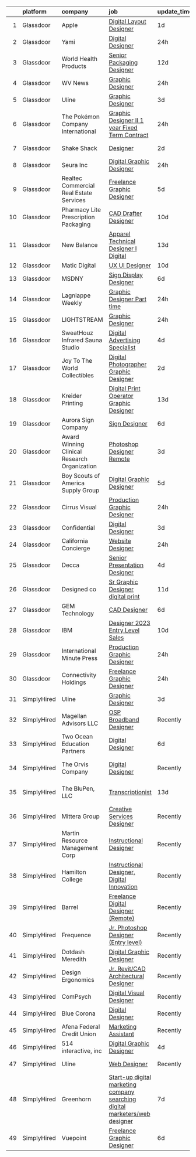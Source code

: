 

|    | platform    | company                                      | job                                                                                                                                                                                                                                                                                                                                                                                                                                                                                                                                                                                                                                                                                                                                                                                                                                                                                                                                                                                                                                                                                                                                                                                                                                                                                                                                                                                                                                                                                                                                   | update_time   | location                   |
|---:|:------------|:---------------------------------------------|:--------------------------------------------------------------------------------------------------------------------------------------------------------------------------------------------------------------------------------------------------------------------------------------------------------------------------------------------------------------------------------------------------------------------------------------------------------------------------------------------------------------------------------------------------------------------------------------------------------------------------------------------------------------------------------------------------------------------------------------------------------------------------------------------------------------------------------------------------------------------------------------------------------------------------------------------------------------------------------------------------------------------------------------------------------------------------------------------------------------------------------------------------------------------------------------------------------------------------------------------------------------------------------------------------------------------------------------------------------------------------------------------------------------------------------------------------------------------------------------------------------------------------------------|:--------------|:---------------------------|
|  1 | Glassdoor   | Apple                                        | [Digital Layout Designer](https://www.glassdoor.com/partner/jobListing.htm?pos=120&ao=1110586&s=58&guid=0000018359ba2920936e9fc4f3ac1339&src=GD_JOB_AD&t=SR&vt=w&cs=1_5cbc001f&cb=1663657716430&jobListingId=1008146967236&cpc=6FC5BA77C9A4CD78&jrtk=3-0-1gdcrkaa2k273801-1gdcrkaakjm7r800-8f9d87a3308b106e--6NYlbfkN0BvKrLyj5gPmtZO9T8euul8TCxuuKNOtzRJOomxnwSEodTz2Bc-sPZl8WPllYOnI2js91qFxJDdPqLVHC0GmY85g39Zn6QLAbX0eJsfgZke7uz0Esbr42QIKJ1YulEGckw5pLY4wUyIs_rN2iQF2OcHGNOEuP-3wS6lhg_QahXcQ-c5gbbFkQJBPeUhrUoNYvVtil3PR4fvedIH--cSTQ2aXGMVMZtb0inD0EmY9XXyVtqsxTMI1g0RgN9LKXe502fM0DiBByQ5_zXHiZUNMJO67GLka0PrjwxGwtPiEdOgbdsE2MRT_N8X3g8vX8c-ZcjecxoAz2Wt9BJ1tUDPTnnRvAQfsh3R3jmYtrB4eQ3yFurdLt9Pe7hUxP6SwxyXxezWloK0xVJB_0sS0G-XLRPK_jzMZ-C23g0GZqHhQgZajbN57JfxI1n-Ol_CuMsYUEHJGu7_9bj0YG77SxV48Bl3EyS3IMYXrpZAP4oVYnSTsSL_h6pQRknydWB7hMZ5Ow-3uInNlZnCleI83exZ3tJvsBVEEpzmJ9qfaHNdDRNWrqGasSoJBZV_Rbr8Z1pQRSXMlC_T22ChyfvCi93_8LTbMSHEbVpRKGQtuopLdieSohRooKWiclJR9s2raTxO02WeDg-Xc36-sn1E5FYKNFmDejy8BGxCYml6PI1Wc573jUzX6aK2ysdYet1FhjFH_Sy6bhEninOKBg_dPRxtbd4tovoZ6_hZ8BST-1OkkaS51aiOo9ugn4Inh6EFmbQfp5Icf5Ix_btXH3kSVhJHcl558Sr8gEsfS7DhLmzLMR_-lt2LU-5RoLgR44iYQkEHOb18e-iMa9FWZyoziTL3BNiYjT2UKbcAC2j4iApyt5s7CaeeyWIglag1KRVaBse9fGa9E9viZ9wiMjS03AIUuw7lc1JQ8ztfuEvetDlhaghwiR-HP8CX5dg66SUKxGvqFFc39jW_suz9WQ%3D%3D)                                                                                                                                                                                             | 1d            | San Diego, CA              |
|  2 | Glassdoor   | Yami                                         | [Digital Designer](https://www.glassdoor.com/partner/jobListing.htm?pos=113&ao=1110586&s=58&guid=0000018359ba2920936e9fc4f3ac1339&src=GD_JOB_AD&t=SR&vt=w&ea=1&cs=1_035d4477&cb=1663657716429&jobListingId=1008149543553&cpc=C5F9C09AE97B3D2F&jrtk=3-0-1gdcrkaa2k273801-1gdcrkaakjm7r800-d96790f07ddfb524--6NYlbfkN0DsBOlmEAMqZtav1V1WKZO3RUElpafjggtWvxyDQ3xFSnW2ELFgJeLX3S5xFeisUPMw82b5JYcnJNXu1QexHkiyMgdkVeTHVR0rJVBYbdWKeloc5xYfv3eVNueJ_bKSsVQdqM4vvwnu1xSTpv0VSoFJ7DPATGJpk9r3Z3q7WHdgifquY24OuuFa8uuWs7fOfszs4NtcvnFsB9FEEszkjh6iKuElrTL9jH5Sj2ryduu7qrfg-LH4kPWEbUdNZGVB1t9UDPArVl_58ogsB29kYw2iD8Hh4LE_uQ8FMiIBr8xdz3h5ep8LlyCBO0ERtJ-85PfYvQGlJX6-gNBCNqTPT4oEhBr0uwceWKEMTKEtlAh06ANLTHaxUwVzBtjW_IT3fihrme7lYJ1aClKcqAEqrJMP9w8vBgCwb9WsOvWHFoy1by4GTERSsbAmRxaUUveQt6verFYQaMAdqU3TWiCNLuhTgPoQs-voiacM8KZ0q9HbPApt6j4AoGV6aIVJP-eAv4ncLImghXK2_Q%3D%3D)                                                                                                                                                                                                                                                                                                                                                                                                                                                                                                                                                                                                                                                               | 24h           | Brea, CA                   |
|  3 | Glassdoor   | World Health Products                        | [Senior Packaging Designer](https://www.glassdoor.com/partner/jobListing.htm?pos=102&ao=1110586&s=58&guid=0000018359ba2920936e9fc4f3ac1339&src=GD_JOB_AD&t=SR&vt=w&ea=1&cs=1_78503199&cb=1663657716428&jobListingId=1008123178694&cpc=C7A23A6CBCC4A237&jrtk=3-0-1gdcrkaa2k273801-1gdcrkaakjm7r800-346e9d51ac82b841--6NYlbfkN0CtwOkgDuej6vPfWODMxjOIyNEohQmdYMppGq8y8dOpBjbpduG2qn5BnHZBBP0BbD5bE-dsZTn3myr-dORPETfxU9LTTkZVnC6PwBwBUm2Q_Lp8CHkIqrgNcXD4XxIIATpYfsB6InobfmQ-XjZ3Ci0LQ25Axm2VWABOQ-lZYup8_Xik72YHIqW6cLcDfGEEluxP7Vj9MBAHx9sZ4mXI3pipSKmjU1O5YVdXeqPQTeGyt8FtfAGM5TeW1gWZjL6WyjQ6l_tXHGHtuctOTOmSSA6p27ayhf2zLEF4y-VmtHgN1anqBo-J7HgYlAV1kxieZq1z4aggLKUzOmGGVusFt-VFV7qQQlM4q2gLNcMNRZsv_muSMD9fwy85aoxXTlyAwj7gcFsMd2tNL8iccgNrSjU5so1uyONJg7S0G7D7H-pGylP5-VMYZCydh3HJ99p5B-a_sGRJY9ps9_ifQhVJ3pqDyD37prU099Bk4t4ui1woLfwroX5Y2ho1tmeE1KPDcLVIQf2NzslCu4PPyQtjUOfc)                                                                                                                                                                                                                                                                                                                                                                                                                                                                                                                                                                                                                                                  | 12d           | Monroe, CT                 |
|  4 | Glassdoor   | WV News                                      | [Graphic Designer](https://www.glassdoor.com/partner/jobListing.htm?pos=110&ao=1110586&s=58&guid=0000018359ba2920936e9fc4f3ac1339&src=GD_JOB_AD&t=SR&vt=w&ea=1&cs=1_96152c2a&cb=1663657716429&jobListingId=1008148966364&cpc=0A88B0016E52E137&jrtk=3-0-1gdcrkaa2k273801-1gdcrkaakjm7r800-65d8a65391ddf49e--6NYlbfkN0DK2-tKwDKxcGMlb8x4qaT4kV_-6hBBILV_JuVtcphrghu7DEdB3UFZMligIwmgDOZSlmk3LCLiR2EXSQTYV7DNrOkDbpWLv6d0ZmLEbUpS6j74mo39RMwCmkTlZTKvtTTZJlIikW5bOxPNGIEgLp9ZF2YKyK3Up9Ybg7CwxW9oHRPpkcAD_jo9FjdiK-LmtbHcZFEyh3PLXopwHLglVpGlc3qDW_weX5OHpNs6PHSQ8nNMTubU6Cm1LXc02eMwpptnG7nXeISWQ_FXGtPcdsUHWB4U8jU52W5Njx42tkirASEYbKzoXcpDYiM0HooeEjWa8WKiE-jfETTE7f9krJxvoH-1sSwFWxS88GsTVDImY9XO4V_oAKw_T3sTkt84pO1o5fyodL5QR7CQMx_T7zCB25Fw_9IZ7A52-tyq5KcVrAD8u7Asnqsybo-9NPjsDvER9KQk5Qrtwgt7EOhJsEAPCHDvx7qCaeBqhpMBk0eBnr4iID9Zzvsuchwe7rYqxgfkI_RRFzxnNg%3D%3D)                                                                                                                                                                                                                                                                                                                                                                                                                                                                                                                                                                                                                                                               | 24h           | Clarksburg, WV             |
|  5 | Glassdoor   | Uline                                        | [Graphic Designer](https://www.glassdoor.com/partner/jobListing.htm?pos=101&ao=1110586&s=58&guid=0000018359ba2920936e9fc4f3ac1339&src=GD_JOB_AD&t=SR&vt=w&cs=1_2a268dad&cb=1663657716427&jobListingId=1008145452770&cpc=73DBC1829D015C39&jrtk=3-0-1gdcrkaa2k273801-1gdcrkaakjm7r800-c84d1a0b8a0fb459--6NYlbfkN0Ad3giXQyOqSjtuCazZCjThtx5L7e01X6oDYMq-RePRDWGGmR2j_wPLbqlAUa2p8vLQZ5WqMLIug8HOHRnYm0GNcUrhYgUEjt72Kp0XcgfPnnupIISCurRO0mNfIJYcWkx8ktV_GvSIvRq5ODOXfJGoEMpNiAliYyZMZ1LLEQZvSmdKON-DGUU0vNb5lS64z2PbiCNTvkR3vvvDCDXb7VS_m6gi7HfStLEVsX3cXoGADo_dgPtHTvRpaXM8mcOcT0OYfMNFgNVz5lTQN-OSj5B6dW2P7DE3-zPBzEWtO0rDwf0ardjD2TE6Nxmu4bIAmteYjsNNQKR__QpnOjlWEhg-SryVpSj_G4uG_8WQmP1P-TwXCBs6wVHKuO5br6sm7_s5Hmp0dXFoqzR89f2Go9xQkIh6wpfjG6droQTDREMxFQlqhmdZuQKJGxf_XKEjLeIescK8YULY4EPsgeMVEp17PJ_AGNl0RfkHcseIkL-4UhOKFg2Y_i7VToaTdmyZ9EMsN23N3xb1NJL0oU9Mw6K1MyjuAddSrFIUOrP1R0LqAriXFdX81IN0)                                                                                                                                                                                                                                                                                                                                                                                                                                                                                                                                                                                                                                | 3d            | Pleasant Prairie, WI       |
|  6 | Glassdoor   | The Pokémon Company International            | [Graphic Designer II  1 year Fixed Term Contract ](https://www.glassdoor.com/partner/jobListing.htm?pos=118&ao=1110586&s=58&guid=0000018359ba2920936e9fc4f3ac1339&src=GD_JOB_AD&t=SR&vt=w&cs=1_5795827d&cb=1663657716430&jobListingId=1008149328296&cpc=39A4E8CE329AB187&jrtk=3-0-1gdcrkaa2k273801-1gdcrkaakjm7r800-e834119d6ab8731b--6NYlbfkN0CsgUO0V2fSZxJANSxJiftVXeq1wpG4BxYFHzXoW0hPJv2peq4EG1Sb8vgmQ-Y0im9pkh8iKDM_fAqhAbg68VJHlv0cgOCNFETbXvX_vv2_R9Adh4u3l-o-PTphtNfeBpP2PQ3TcPjVakT3WolKThl1EMEUjYy4rQunM0FMXwPuFxlr0yV6MmwvCs1F1dz4PyojiiX2vJtsCfQWiHeT76Eb9krPYe_sWpgRU4njW9HiWJZ-82rzYsXULuBAVjKPlDwxGpCzoy_U2nvRrpVkWESitfwaZ1i1xEoJ_QrHL0Oj0EqRGNe1ZkSbvwgUjHDLVdxCsRGrUM6Et3-yXCh5BGtzc5Im9qMVNT92oKUyMjP9n_DWyNHwarWNv-HZ-EWbY2cqcmuAoEP86OtIcmsfn80iCAp4E3YIMOrEWhK52KczCPE_wMedsnhrDzJJ4NE_Zmy0L011vbDKIZxd51lPDv4lWE48JltLrvbNFvctRztR3pJqH_GHrGTMkC1WhLsBZeQWJHIQ2-uC9fMdQkpxwCqFeIaymezB5-btuPsn-ObUo11fMbjupvViXc67knIJJ2ogVSBE9tjcKk7SjiI7zsYXmttcgDWmiehofF6NZkl2kIFibB3TW60D4PFbm8qyS3ArTESdadWvj6tvkp7mazAWrkBWpJ7WMBNqFvLurB2YRZIMe4I4FprHZedd6kKdQ7wH6EfEorN6tyOPkZ9HBqtfaD2LjQEdpPce1DsseWJq3txjjdu8I7GR26zfB7dF-OqZWaa5zmuzwnbtxM6aeX7J_lH8aq7OUylF43nsbUAPsOmBYJQ0hlNMor-QyOWOk3DtgKIulLbQTCp0m0wQGVxdQCUVZNnzX-6R0zZg-OwyLG4_1i3W_plpUAgFnuL1kHiubaRtzv3ncjx7n4Xk9oqG)                                                                                                                                                                                                                                | 24h           | Bellevue, WA               |
|  7 | Glassdoor   | Shake Shack                                  | [Designer](https://www.glassdoor.com/partner/jobListing.htm?pos=112&ao=1110586&s=58&guid=0000018359ba2920936e9fc4f3ac1339&src=GD_JOB_AD&t=SR&vt=w&cs=1_72d54857&cb=1663657716429&jobListingId=1008146294484&cpc=4B86475FAF393599&jrtk=3-0-1gdcrkaa2k273801-1gdcrkaakjm7r800-25089daf04fc476a--6NYlbfkN0AUow_dxMS_v80f0u0K9MxgQayua8bWJUgZcUej3_6JYYtfmhx5VHDKfESYDm4fPhmRMVcpxknWASeDiYikyA7Zhjf2TWyL9p2C4yArcFle7yoIvXC-hsuK-25XqJtKQsyP_CgHTUkCMuPalyy74Q-oOHQSngBfwY4fjilEYHyPYUzkYboedfudAQay5pStvKQDX-PJ_f8BvEoexhfMGtKVT4fCJLiwsKmXxCVczjXtayr877jgKD2fQwbxxfnyvimBq1PLFXP0RRrNjbsCw13yLm1F5LaitV1vfa8MBD5p3Vu4IfhWtVrcC9nyU3OcIGCXr6xCwpc0aPYXinveAe42rJF6WYfILv_nGjpXl2ZwTVGgaeDh3bCr2uDAjSVwRS-K2qrpM0poej4wMEGkFbJmLH9AGU9U-qX8_15v2qi897rMOt280u0fg3d83p9IFiBEunl3_zvm6sSjOnC0tTWhXF_PEQhZJzLF7Xyb7wHy75W3gNNN3WB3Cj7oXHrMi2PcFZdTtQkzlZFpN_XT48DLYAdEcNvzgEaj9mswFm9wtT4PER14hH19Ag99MG9EuWYSh-C3SdYVLbXd_wBkMiMSoCPYJp7e6VsvDEmb7rI3ikZqFPO4KnbkpdrvSDbleDr4Se_cwprzRbpYevgsapiz7IWvAd9VfBQ3Ny4voZoKNWF9sMOtu_GmhfssHZ8OrXs3Xnnc-wv5TkrRW1c_Hxfz10g7FxX4RvSQpe0z5cyUHhOdnlj2ccLP55Bn3YQSk7vnCVnnIC20j4BourboyJzoJa2SyzrxI4NpaUqOf2sNzTt6xL2hAzI0jF1MiK-MB2ITR5fCvNHcbb47gBJDG8X_B3oBqYZqSwkuIGPypfRGCmANBcxzm4B9xfLCkxdKebPRRBwltxFVEKUEnFk_udyQL7u1NiQ0csNeKzjssL_JD6EAZMnV5IwVZGoK0R6NW1x8Uj0AP5aP6gM_xGBHD-cQES-YvEKIptk%3D)                                                                                                                                                                                          | 2d            | New York, NY               |
|  8 | Glassdoor   | Seura  Inc                                   | [Digital Graphic Designer](https://www.glassdoor.com/partner/jobListing.htm?pos=103&ao=1110586&s=58&guid=0000018359ba2920936e9fc4f3ac1339&src=GD_JOB_AD&t=SR&vt=w&ea=1&cs=1_935685ea&cb=1663657716428&jobListingId=1008148822374&cpc=3490D71336BF6258&jrtk=3-0-1gdcrkaa2k273801-1gdcrkaakjm7r800-a7f5f00579664e84--6NYlbfkN0D1Iv5A3QEP8bLNmt0yoKg1h2Pr5UbusbZz_T1nPz_BS6HqMyD3cE9UXMkhdsUzUg1ZbGxCVdTx0cyOqgtCNSvUcWhtHGmBNO3QGPKba23v1zejCfzwMEgEjQEFkeR9mOv1lnbauKmHaxvpvxI-nhUMLk0MvCVEaxfv_f2Toih9lJ7tG88rvoSv9ZuDuILCR43AW8wm6EKdcFHJrNOa1xqtfP_3AbJ08dHqI8yz1UV2GieKEdag76TOhGLXyntDvCT_WbM1XJ-dGM1FhNT-EW3XH-utz0sUOyVfnOnvHqz4PyVhxuTFSlRNnWMksTTwvNy1ZUfV_B6fo3wb3M15kDGsKFrnWdb6PoSSAR4JuPy8GyGkbPPaKMPjueE06iCMqAbqwmX6akNdy74lqClugnOUILEd5A7ELmZz7hmO77jvWXwZFihclXVYYtc3ZeFw2TU9OU1PpDum54HjkMCzd1MGEp31g8IMI2idteAwF8guz1kPx_lfrnh1VWIO9WjCVvRyAGDOe-XuOA%3D%3D)                                                                                                                                                                                                                                                                                                                                                                                                                                                                                                                                                                                                                                                       | 24h           | Green Bay, WI              |
|  9 | Glassdoor   | Realtec Commercial Real Estate Services      | [Freelance Graphic Designer](https://www.glassdoor.com/partner/jobListing.htm?pos=105&ao=1110586&s=58&guid=0000018359ba2920936e9fc4f3ac1339&src=GD_JOB_AD&t=SR&vt=w&ea=1&cs=1_f66a4ef4&cb=1663657716428&jobListingId=1008139274606&cpc=983919718F9DC6F6&jrtk=3-0-1gdcrkaa2k273801-1gdcrkaakjm7r800-7729a9bddcb25a2b--6NYlbfkN0AtQRYWUbXpvf3PqZNut2RgsMLVcMHgtZ_WhAqfbHdIVMqc1syQcDr0np4xZB-kKebycOeXYBiu0dLgW1njtMbb5lRekgwnI694LyTTWoA7a9VXeTEPRg4j37ch84YzF26svuv9dtg9hUEHHKpQ1kvR2czOvk6z6y_0bXoft48C0JxckgApWmA8iE3eAhKl55h3N8kv6NtpUntqbaTlj2DPTeHYT0uolsm0_zjZqpUSeWS7jKa92ewnMU8_dE1oaEnXPIJW0bmSm5b-78m1XpC0kplkesOvQ6bOqXq6nCrspcc7oBb-OR3hd6od4pbe7dJtxuSfF_uNsv6V5rmqWrJCQvRxColgq8P4tU30bZFp0HDHszDEv-qPyuZAFbdfNW5X3sBkput28LM4yCZwAUUNt4WkLt_9aVbrJnD3BCjjPC2J_FBje2aytPNnFkUEjBsWGuL_c5sH0OIZCPCWNy7czty9NYGv_GcfIJqxbysSFz_vMFjniLFGUd91QEwNNYYR7zGRBpnOLg%3D%3D)                                                                                                                                                                                                                                                                                                                                                                                                                                                                                                                                                                                                                                                     | 5d            | Fort Collins, CO           |
| 10 | Glassdoor   | Pharmacy Lite Prescription Packaging         | [CAD Drafter Designer](https://www.glassdoor.com/partner/jobListing.htm?pos=104&ao=1110586&s=58&guid=0000018359ba2920936e9fc4f3ac1339&src=GD_JOB_AD&t=SR&vt=w&ea=1&cs=1_d1137d75&cb=1663657716428&jobListingId=1008129035583&cpc=783E0929E0928ED3&jrtk=3-0-1gdcrkaa2k273801-1gdcrkaakjm7r800-aae15ef5976110d3--6NYlbfkN0BTy4Vq3kUv-8E8fBOrhZt-7WJQYqv7u2ur6JnxlE7nqzcxHKXba3er3Uza_AOsP4JSw-LxP7XQrrnKmkZkVdiq-n0NWEo3J3xW3H5JWAkPgvhh4OAcxDUZIOQedteC2ucCBDW_LJroGSSu1nFBESWT8k9onDjtqPMaxjYquaXvy9wY31qE6ZDtDQZHu56OTN6OIbPkZTPlaNk2yJD4FeJ-sAmAFyDSAsuAzRDTchouKK3Byzk-6qoekkuF8s0Dfg_jyAWihax4dD8eyDNXx05c4mF-2Sd0MLlPtaf6bTEyH5JI4tDdF25Xgp82__e6h5DVeEn_fj1CFMk2SUqlkF6JcfMCbP8Lr6Vj9WMcJGCetCvyfopg4C8Fzut5QM6Km8DvIoIcpYkOp7oAYA-7hMZn7AAbX24__yu2yl_fAPZIbq0CI3L8rB22rHS1_sDJe_mqr285FabY-6_flK3qbmsdWUwWm-ybPNyWE0z9S5l1TGlLtpaGLbruMTjeD95_87o%3D)                                                                                                                                                                                                                                                                                                                                                                                                                                                                                                                                                                                                                                                                         | 10d           | Elyria, OH                 |
| 11 | Glassdoor   | New Balance                                  | [Apparel Technical Designer I  Digital](https://www.glassdoor.com/partner/jobListing.htm?pos=123&ao=1110586&s=58&guid=0000018359ba2920936e9fc4f3ac1339&src=GD_JOB_AD&t=SR&vt=w&cs=1_676ef7c6&cb=1663657716430&jobListingId=1008121565696&cpc=26740BCDE5E48596&jrtk=3-0-1gdcrkaa2k273801-1gdcrkaakjm7r800-caa991a41a1d7283--6NYlbfkN0A-NHPE89aMEoKiA8B41Hae2nLWj54W-Qo-xrCvCh0mhHD8GUsE6Bc1X2xP3_XkCS5wGnEYOWzN4bBNNX3rQc64RUPxBSuMuB3Pzi2alplLZrarPEQp7JL7XE6KsqB28vrQtfn9slL8SfrgvMWk-P2w1yz6rnVhcdZX-OG0yoIZnB0qsjVWXBXMaKtVrSuu_Pt5-Hfncuj4ihXcd2sze7iQjO4RuFaosbVnhwyuScUFQLqw1SBKzZgMyDQnCcvDXvUyYX00_9AXydQvJ-PLW-RkayEhTfiug-l2Mh8GDtpY4QgMt8iGIaAe3hW542Fe6O4wwVWYN81OMMwc3ns_7Rin1oZ8Ltl2shV_OyL3xeIiMsfPubRIT-I5zEEGzVN8kOXSL-7fvLNsEDHG8ZQaxhcZCX7r62DsKnaj3horcQp20qn2L1wxWULP5bARXpJueqXlmaaPMEnax2STXl4_hw75Lfq0dUsvEVk95hHdEl8fH0WtPMRXeHsMR0PBhzazbqjv1q5eCAEbezIpuInUB5zGOKwM55hLSS5y7pX0XHVKom2n6mnMTDoAio3a5sWZJM6Oq2AyDpUigFONQLqyj7cV)                                                                                                                                                                                                                                                                                                                                                                                                                                                                                                                                                                           | 13d           | Brighton, MA               |
| 12 | Glassdoor   | Matic Digital                                | [UX UI Designer](https://www.glassdoor.com/partner/jobListing.htm?pos=122&ao=1110586&s=58&guid=0000018359ba2920936e9fc4f3ac1339&src=GD_JOB_AD&t=SR&vt=w&cs=1_aa6d4c17&cb=1663657716430&jobListingId=1008130349024&cpc=280AB1FAEDD8D536&jrtk=3-0-1gdcrkaa2k273801-1gdcrkaakjm7r800-034ef612ea4eaa29--6NYlbfkN0AZhccrYCUSJlZEde1UnGXnwlG1V9FU8luw-eezWnVYr5cEIZbxF0udJqd2UOrrIqs8a2-O4wAYqyti5QNxVfpWv9XtKqb7CoclVbtdwRPBOjK50OjoI-KDKV273G9VF0F2GIIrCJnwXhFoLDcQLWuNtYmtk8GzgzJzKOMmBwrZ6GelUhMqVklJzj4VX285-L9d0-bocjKx0uHSGdfbpNsrL2io73AAyP4ef3Zkkpm0kUiJCCGMuTO-ZFiqqOJ1vnudiQj9waf91kzdOqCUQb8qGPdMAC4hH-DPcIc_zkLRznepIAx27S8zinLsAi6BkjWBmV8DZ5zMAVtlxPw2iarS8EyHodGcQNMKesgLy0XELqu_Jmh2ihgaMrnvJVsDJIdd8DScOb1wAEM9ov1e7p3DS47E2Qrmu5vcR2NcDBzBUER2YOHZW_wm)                                                                                                                                                                                                                                                                                                                                                                                                                                                                                                                                                                                                                                                                                                                                                                  | 10d           | Denver, CO                 |
| 13 | Glassdoor   | MSDNY                                        | [Sign   Display Designer](https://www.glassdoor.com/partner/jobListing.htm?pos=121&ao=1110586&s=58&guid=0000018359ba2920936e9fc4f3ac1339&src=GD_JOB_AD&t=SR&vt=w&ea=1&cs=1_a6c2234f&cb=1663657716430&jobListingId=1008136297224&cpc=76BDADE3D6D9A820&jrtk=3-0-1gdcrkaa2k273801-1gdcrkaakjm7r800-df94da1ccb595409--6NYlbfkN0AWwfTtop3SFTjl-sl5d4TBXLs8AKJZxNua0zrziULpBzf6388kAHwiFAYQO_UDoeuEGrpjvLEwmvEFzYFC68N12iu0Ztlx3JJjzhY3oWeCwgutGUDKcHxdGkqWqm4u-i19BqCHi18qg4Lmp110bBZtxj4th8X_uCf9QLke4llg0IQ0EC-LgWATEyezc3vvmBSC9AF4WzLQ_GTaJxqDoJbm5qbmOZE61aqP01RgBi515TG85bX-yKypi3Y1jLOUXp-7gVhTe1tIHUiE5-RcwQt1fecVGPsS_MmTdblGmab37TTYlXwhd9lsysDELBM1faIk4JiibYp8kTgTE9WPjpsgNcp9lGWzlykLCjIBL2wByKIhYt8zVFMhy0aEZyTwl_HKujPLVWFCvWakiwL0-aPctAoU8NKiAhJQ1IC35_0gtUzp80p_yZoXwvULAnvfiCP3KpeGhicpTJ53noEoA4-Z6D_iHQA-XWj_l7ZF5is6cI5KWClLzU3z)                                                                                                                                                                                                                                                                                                                                                                                                                                                                                                                                                                                                                                                                                    | 6d            | Hempstead, NY              |
| 14 | Glassdoor   | Lagniappe Weekly                             | [Graphic Designer  Part time ](https://www.glassdoor.com/partner/jobListing.htm?pos=116&ao=1110586&s=58&guid=0000018359ba2920936e9fc4f3ac1339&src=GD_JOB_AD&t=SR&vt=w&ea=1&cs=1_72f4b42e&cb=1663657716430&jobListingId=1008149328178&cpc=8AC01DCC8FF2DC38&jrtk=3-0-1gdcrkaa2k273801-1gdcrkaakjm7r800-3da6734a61193ccc--6NYlbfkN0Bi-g4OEguhQEx4pjzkmulzkFDPdVMQm6g82nLRMcVRUPhuZxF0TaNmODI1uuW6kz_YCmKFcc376lzpIRjZSxo5pEID9gPYjfdmUUJFwrGk1rREgVMIkeh5kGE08foN84hiUXVOK84a6_gEAlsYh52i__W1576AwKL_TfH_Y6iw7Chm_Oi9u7bgjxEAkaWT1Q3RUGQHJHeDyz1GB4o8TqLge7a_fFepDM34ULYXUqITGVuqbmfLu1lhnJ-mpPzP4FNNOb8_xTGenqz9_EDVsl_C_PNPjFGtTefRmNrkNglzXXcxq3CuZyflIV2t16zEKxyDyM62Z_Qd5WPgYkwxHODqH8xh3-8RTMdP9VyiDqvjzpvW1lbaa35ASqdfhtHqJNEZHiI9QLzEPFpOXMR3r9sIHTJeq8l2ejhckYt2yWj16ALTyb8Awte8DiRaHb6MqPUe1x57u6XH64xLE_XBa786qTuVetHDU4BfPHKI-vWYFYvwe47W428akqflJBcIMDzEa1wwafqvUQ%3D%3D)                                                                                                                                                                                                                                                                                                                                                                                                                                                                                                                                                                                                                                                   | 24h           | Mobile, AL                 |
| 15 | Glassdoor   | LIGHTSTREAM                                  | [Graphic Designer](https://www.glassdoor.com/partner/jobListing.htm?pos=129&ao=1110586&s=58&guid=0000018359ba2920936e9fc4f3ac1339&src=GD_JOB_AD&t=SR&vt=w&ea=1&cs=1_5410a099&cb=1663657716431&jobListingId=1008148712327&cpc=2F9DD8B511C89582&jrtk=3-0-1gdcrkaa2k273801-1gdcrkaakjm7r800-6edb8273d2d1874c--6NYlbfkN0C_-2SRK1RVDhpf-slM4KCmyuX9KaErJfzz60Weic6r3LXwiquozlTWXMcZPQ-epAOvTbqwTiF8hHMnJ4ZfIx0vVod4tb6gRVs-VhjCvgU8_R6evQss2j5JqtyD_GilDQoPfuwZ1XmiHcJTxCrvmFubVLY9noLXZ60lV-sUoFbaMHiqOcmTUUbPi3wUcr69kMe0yM5mKFOhiGhbjlsEybWSJ4lqgVsvp_X-uv29EUHRzGerqKDqwWhGG_qlq2hUnfDyezseWBrMzT_NUHrY-OfNJd6TzJtbxzagc6tR339ravQqXqi-FqnxrZ_lIqHbGLQaC-PLEcglqQ0tpY78MTd9cYe8XdgTF3ptvzAn2qtHII2eDsNx9-NU-az5Ik6yTTPB3EB5iyki2kx2RbrjqEGRMpJzieI2EA1KIKpePgR2CMsB66MFoSLr3cmcc3kpYJAOiqgJjcsg9fdXT1t6t-Ncbfrh5NANScKrwwVZpV6EZJlqQ9aGa-JKFvLg2rlkqWY%3D)                                                                                                                                                                                                                                                                                                                                                                                                                                                                                                                                                                                                                                                                             | 24h           | Remote                     |
| 16 | Glassdoor   | SweatHouz Infrared Sauna Studio              | [Digital Advertising Specialist](https://www.glassdoor.com/partner/jobListing.htm?pos=117&ao=1110586&s=58&guid=0000018359ba2920936e9fc4f3ac1339&src=GD_JOB_AD&t=SR&vt=w&ea=1&cs=1_0e0a8a0f&cb=1663657716430&jobListingId=1008142480343&cpc=6A22310A23505C64&jrtk=3-0-1gdcrkaa2k273801-1gdcrkaakjm7r800-32457839e68238a9--6NYlbfkN0Bv0V_vvQPsxvqwT5SfBz30jQ144TbFiIlZfPHr2EYPTpYGGwykju4QFyoY9tk-ZpvELMj-CQfI8cjbi_hH_WeSCs-VBUb8s_5GhQMMlva2j_f9dyCiiwS0C0aD5dgUkrFKFxhGdPXGoIvliAW3Jx_Fh7Yrrfy3B07Y3SyFolBuM249Ux4aDoDveFeBOiyJ7sBEo2GJxjsUqc8boX2_98AOYZJGi6zaNGR2fPf0WAlFI8rxMFi0noDDqsv-2aO8o4a6JvjCOG2I134M1OsiGkMtDFVuyL6TeOmfN92LYWb9ukaXySlq329Dmh6_Hzl5htnvp0CIvN4y_4f5OqF9FjxhUi-uU8VaWvd789nz3EAJ3MOh00kcoJL7rX237i7-PtxvfSSvx-XNbvwag_nugaEjlcZpZogSXllJaDXVWO_7cSUAOJSo8W7KgRKlUp2Cu5aMg3VNdOrS6BjaqIrEQdcbdbAbQJ3CWcLwMeJLb3Hl7cfDcNgvl-EMYUw0lE5MAq8NiXfoMgY6hw%3D%3D)                                                                                                                                                                                                                                                                                                                                                                                                                                                                                                                                                                                                                                                 | 4d            | Atlanta, GA                |
| 17 | Glassdoor   | Joy To The World Collectibles                | [Digital Photographer Graphic Designer](https://www.glassdoor.com/partner/jobListing.htm?pos=124&ao=1110586&s=58&guid=0000018359ba2920936e9fc4f3ac1339&src=GD_JOB_AD&t=SR&vt=w&ea=1&cs=1_fdeeabc2&cb=1663657716430&jobListingId=1008146524277&cpc=8D52E76475A7E842&jrtk=3-0-1gdcrkaa2k273801-1gdcrkaakjm7r800-73f5219cb3e606f9--6NYlbfkN0AnYRW7ACOLKNFt5_dLmRorSXIba5umXnmLSDXfkU626pYfMele7_zdzGFu8RuYJZNRQ9aw3numQMGhLeghcmT8GZFppOFtYeK8p_2Bf5YBRE_4GhuBAF1M9gQvqr5pk8bMo_I34F-JkHaqohpv3FMCZq2L0n-aOE51GdLW3uU6ToEb4CnLmNyOZYj6KzjaWyA5u1UR1JwO2zABpWxkFnYx5T_35-1EsDFcL0Mj45Sf_rJ-jlUu31Wflv-7jcEL1l3EmMkhgRL9sUJBHnOdcePlcbUwWcZsv81cUWxGiAIpaOVAt76HqEVGa2cIBdq2ARk89dxMI7zduS_fz8TC-DqwqXpVdyymB5LozACTDDrUEoXS2UCcczcPez3T5Crg6692oAtPKTdkki0UevvJNdVngc8xDHX72vM5LryTpSYPwTBkPN8IsOz8luK918SBK5_Xkq2ba8ICTwLoSUdWdsU2GTzpp8Al-BNkMvqOmqcaYAPArygPab9N46868NY0TkzQRwf0cePMCdkcQnyBhA1e)                                                                                                                                                                                                                                                                                                                                                                                                                                                                                                                                                                                                                                      | 2d            | Knoxville, TN              |
| 18 | Glassdoor   | Kreider Printing                             | [Digital Print Operator   Graphic Designer](https://www.glassdoor.com/partner/jobListing.htm?pos=125&ao=1110586&s=58&guid=0000018359ba2920936e9fc4f3ac1339&src=GD_JOB_AD&t=SR&vt=w&ea=1&cs=1_460789da&cb=1663657716430&jobListingId=1008120749809&cpc=56632219D727AB75&jrtk=3-0-1gdcrkaa2k273801-1gdcrkaakjm7r800-8ec9b4b857c50110--6NYlbfkN0BTy4Vq3kUv-8E8fBOrhZt-7WJQYqv7u2ur6JnxlE7nqzcxHKXba3erP8uRugN7h7wfdWHwZoweJjnjGe4XkoPhLaZyxHkz3QzKPlU6-fNUCbhtBulgE9IKicqR2CU4Feo3I8sJSpocrdgMwYeGD0r0glCHGObyKEc27Be-j_Wri4wu5kHq0_hfE230ZzklPt23sKNyY96nvDc0eCOV7hNCJqg53H0MdJD6NuH-zmdU4tBwh2w7UUGo6Rd_qVyBQdHNi_Fz2K19zOJ9-TfJU-l-Xh0JNOusdZnNQBLq4Lfkae5zWRz3QMHezGs9YzDhKP9WZCyfNiJfwybpvlhXLXQ1rW4sMLyNMI7nFRi1ZR2fRX0vAuSXAvemn4DQvCDdoPH7kNa7eQ9aH89wy0SA2PC0QHrcDRhfObrwTZKVWsTwGrFzp1b6pJmGLRupbMfF_tvhpEASEk4ieKYmtQqUuKHXzmW-Cp-pNEPmGm0fNgZ4QCbJs1ryk_iDmwoVqt_HYKwK-PLxp4Tw3BMnJI2DM0bh8rqs0ShGJ7s%3D)                                                                                                                                                                                                                                                                                                                                                                                                                                                                                                                                                                                                                    | 13d           | Pittsburgh, PA             |
| 19 | Glassdoor   | Aurora Sign Company                          | [Sign Designer](https://www.glassdoor.com/partner/jobListing.htm?pos=108&ao=1110586&s=58&guid=0000018359ba2920936e9fc4f3ac1339&src=GD_JOB_AD&t=SR&vt=w&ea=1&cs=1_74e8cd7a&cb=1663657716429&jobListingId=1008136806863&cpc=5075878B7C32FFAE&jrtk=3-0-1gdcrkaa2k273801-1gdcrkaakjm7r800-4cd4a55708874a95--6NYlbfkN0D788tVLZnHYB2JKTLmCXo4PydfvtZKcdbYx6lxKaz3ItHoPq3a-80Q0t7cDwBNsi5FnNTkwVaWBg51LUIvUH54mCKtf0JmZ6PQLu0x4mnb2Rv19Bm42BHxIxgAP0e8CaWdHbrLqBREY5Vr6eqq_Xu2KtTKFs8f-OlrV35WSN5mqkT1qj-ZZTl5jJ9iG_GuG4jG2lqJuF-RFLnQ2kMVIZQ0uqwptLbNVlcIPJE8069Bqta_tfUkQv3GflZpWLIlVGvhfCW50Gy2nyFd730btTHoIpTgCNfJZj_iDyycGpCZfrcWOQMVsq1PQ-eQHpQEki6ejsSvAUh88_-zdhqT4yMFdBhkj7rcOwy0rB16rCP6v3JqUPu5Szn7yUyPWzOxCwQ_quesJnqSko82Ic5fLouPv3Mrw4USycznAz04U6yQOqhQKQYiUNbbB29XnH5byXZVp5RdXDDiYGrEbRPT_kaarbh29Qx04G2-gzI_klQxf40HRpPdxovMqVCaoegdQm4%3D)                                                                                                                                                                                                                                                                                                                                                                                                                                                                                                                                                                                                                                                                                | 6d            | Warrenville, IL            |
| 20 | Glassdoor   | Award Winning Clinical Research Organization | [Photoshop Designer   Remote](https://www.glassdoor.com/partner/jobListing.htm?pos=107&ao=1110586&s=58&guid=0000018359ba2920936e9fc4f3ac1339&src=GD_JOB_AD&t=SR&vt=w&ea=1&cs=1_dbbf0a7f&cb=1663657716429&jobListingId=1008144475055&cpc=DE56C24FF6DEC286&jrtk=3-0-1gdcrkaa2k273801-1gdcrkaakjm7r800-408acba2c8c62e7a--6NYlbfkN0AFCFO55fpwWo6oa9JKI3JcI2oWVPcccBj9Y6s5O2226Dvh15T1RmiKUF6Bkk2Tk4Z7BPQqCa54-e064Id8IzH-IWzj5_pJAzwqp1oR83P9plMbnmddAKZul6IIHzOn2_DJQREza9zEew-mX-MVDNw2Oq34c8u_ibHHSjmigu81FZv_cOnB6PCrwTPxMudVulWsHwQ7clL2nCyVW7b98Xd8o8tktcC0F76qYBYjqgBJJEBo79JoOZLZMKAA-IGkDRG41mKuxrJtrTS7KhqILXUYZt6O9IzbR_T9Sum_d7Zj_Av-X3jRip5Ikf2SROxWGAjx9E9rAjOO_Ql2g8Fzs70Hy5gMOKWo8UoC1QXXaVofnczbGMHe2lOvfBRdGide6kDU0q0ZoaWlOqEzjYLDYFj59W4FcmYf3ni132opMaoVCkqOPYma2JNPXnRhW-ZwZKUqUb47WGiAzVYwC3N-JvuRVgQve8BDoxt2DbMKALUdLXVxb3JIXZ_8nZHk9V6lCMGRJ5im8WJygA%3D%3D)                                                                                                                                                                                                                                                                                                                                                                                                                                                                                                                                                                                                                                                    | 3d            | Remote                     |
| 21 | Glassdoor   | Boy Scouts of America Supply Group           | [Digital Graphic Designer](https://www.glassdoor.com/partner/jobListing.htm?pos=126&ao=1110586&s=58&guid=0000018359ba2920936e9fc4f3ac1339&src=GD_JOB_AD&t=SR&vt=w&ea=1&cs=1_c1b9dcef&cb=1663657716430&jobListingId=1008139491027&cpc=6BF42D0955AE9A34&jrtk=3-0-1gdcrkaa2k273801-1gdcrkaakjm7r800-bb78b46f2ceecf3b--6NYlbfkN0D4Cnjj9sC29KgDvZuwKMaIXk_pOrTYp_Bvf4Zm8WcVKPWjCvysZ5OpiTCSi_FG-88B8jAtczx_uVAukdB99iXeGKWv2Nc5BXVYx5gf-5HKIfcgflMk3f4aZBysPee844Ap4Yfwl-uwa8ckOMSopcQqLvNohGVEpp-tMRDYGvwnMqp4cpZI-g9XipR3k6PfYohiNY8h9ihT72frp2lrgNhy6DXn_muw8OIj95DwBAvxilEOMYICyeNoJhDaOMeU5OTIqo0hZRxLaXp8-TIJg4V_b3fwK-ermtbKzgo-nav6zIMCAn2ndrxAjcCHJGozc7UbKYX39FgvYtF1hjwtWMTVkhJ4rGfhNIpI_YSQD2bdb3PJe325qauanX7X8i0GFp8dgrdxDHZq3_GmVwF3GTYWrY1CeOefEQuZqAmjWJ37-ZHAJzq7RpKfCbvQNvKtO05FGhuggEGJpbao_ZaMcaR5WiMDyR_EhauWb_KziCP9yBUo6taRax3Z1d6f1k4HNTo%3D)                                                                                                                                                                                                                                                                                                                                                                                                                                                                                                                                                                                                                                                                     | 5d            | Charlotte, NC              |
| 22 | Glassdoor   | Cirrus Visual                                | [Production Graphic Designer](https://www.glassdoor.com/partner/jobListing.htm?pos=130&ao=1110586&s=58&guid=0000018359ba2920936e9fc4f3ac1339&src=GD_JOB_AD&t=SR&vt=w&ea=1&cs=1_5c88a1be&cb=1663657716431&jobListingId=1008148986620&cpc=632C08DE5A4EA969&jrtk=3-0-1gdcrkaa2k273801-1gdcrkaakjm7r800-1d067c09613fec9b--6NYlbfkN0CudIInprLWbQqzJbMDAuptABYI4fcqPv2nxy7u8BS_0DTQoKg3AhbS-NnRJUBccLH_QtlRMOXyaWVlPmYcxyVoxKPU7lXslHhOg4dWQrZffuB9Z4rTyxrJ8iz6DW0GsRo_XJQqxfuwLUYTO5sVoS5t98_sFh4keTe8cJ73K81AmiKbBkjDM6EKkIa_0EvmbVO17UlpYdf7yMIonxJl5cMrLkV-aLT4R-Uxrz84ds3gPHl_SH1gJE_rYxXfBPq8Gl_kPX7Rj527Zj5EGb2MjY4_PUQj8OcTl_Ws0Q30EEYBmLrod8WRBOoNVVwFmiMW7abeMTv13eATat4HK5MTczdHJapktKqv7HYSWtbEu_UaKassSIEdcnQdJsNl2XlZ_W7T50gEKwoCfG7eR-PyH-jkWOFcTgiDmlQzwV5eP5R6sc12dRnFCpfbSOf-5HBl6n862RQ-NT18l8JRc08WLsfD_HuOz7uiS3qWJhC0OuV6omkJ_maaqiDBgr_bQtdc60x7BCR5dkOLkw%3D%3D)                                                                                                                                                                                                                                                                                                                                                                                                                                                                                                                                                                                                                                                    | 24h           | Tucson, AZ                 |
| 23 | Glassdoor   | Confidential                                 | [Digital Designer](https://www.glassdoor.com/partner/jobListing.htm?pos=106&ao=1110586&s=58&guid=0000018359ba2920936e9fc4f3ac1339&src=GD_JOB_AD&t=SR&vt=w&ea=1&cs=1_85782caf&cb=1663657716428&jobListingId=1008144967501&cpc=92BEE8AC7E71C1CB&jrtk=3-0-1gdcrkaa2k273801-1gdcrkaakjm7r800-66dde4460275b84e--6NYlbfkN0Cht1KFzuGFpyJEql-iz503NG15PtyPFifTxn0aZOk8JgHVSKfpw5aH3EWmeKyGw8VM7b1aZHS23mP94rLtxfaJnm4D4kpP31_yWXTSGOUw_no8kdJGrIzl6BBl0FrqqaOPJAqAqeIrOJJIZ8eXZjSajVYt2mbeM_Gsi6NwdoczbwaGhRN24ikawOPjM1Q7j4ziPSIUnShJzvOX3tdoB7E8PUhLk6nOCKBfNBb543GX4XdsoFeaTsm0PWebuys9aL7fFlwYWIPkSCEJQGWnVva7ZyAHYZEAsMPdWJJpyklQgEjbGmUFEQU8CD81wCis-TKeuhUdOCGv0ka9aPb_k05YRxKgnxcysH0LIKjzkw1SLuoUZehqkBB3QAnlE2BdTJPE_x7dQD-BXSJ15rq7Wa_PIn9dWKF3eLGt5ePTQnBIVlCb-4zG63hjk1spmOmMvhEG_y_1uyaoOMFxcaJ8dSzvEGCTJhT8JHhTGbFSsHqhFlEH0yomND_v4hTBOOt6ovg%3D)                                                                                                                                                                                                                                                                                                                                                                                                                                                                                                                                                                                                                                                                             | 3d            | Englewood, CO              |
| 24 | Glassdoor   | California Concierge                         | [Website Designer](https://www.glassdoor.com/partner/jobListing.htm?pos=128&ao=1110586&s=58&guid=0000018359ba2920936e9fc4f3ac1339&src=GD_JOB_AD&t=SR&vt=w&ea=1&cs=1_635acc22&cb=1663657716431&jobListingId=1008149619749&cpc=F583A5AE0DDDFE3A&jrtk=3-0-1gdcrkaa2k273801-1gdcrkaakjm7r800-419c3cac82e83584--6NYlbfkN0C2SVAOpOeIWQkPp9EeCSLxTLheLRty2uanDx8E9nXZ3g7Cffj4cvvBzG7BaW_JKoV5P8OF7UHakMtGA5bvH0pmOzWXTs4YUvtoHqS6CaWcA-au6_L8Wcs3X9IMhOCetpYeH_Ty4rpe5VHd9B6E8Kkj9Ffyp3VoAcF6M7cOT_ZgZNFd1zgG7_qXivXhEURMpl-vKIHLIs_aB04OqZdO7CXg-bi82OVanImUrhWieZGes9f8fuYoDMRYoZewuYu7tuZadaPSudAnZjXejLIhRtNb4baKWKH6YWsRR75phT1QJ-ZCOnmmnTk-jmUDVNqoHAtoWO1M2bA5wBxx0B4Xbmdvm2CqMSqiWT6Qg8HOz60bBj3SADActZQsf2wSfn1mcFwb3cW6opW4nSLa5RpEgEnoGLrOOydm7m_VgD185VX7P4sk2gzvSqmL3up7Kh5DuCfa8-VVf_5U3yQM5VCmxCCR2bkijXeXIhk6YFHpTLXtFOHJ34UuRlmntwN5HYyQl-A%3D)                                                                                                                                                                                                                                                                                                                                                                                                                                                                                                                                                                                                                                                                             | 24h           | Santa Monica, CA           |
| 25 | Glassdoor   | Decca                                        | [Senior Presentation Designer](https://www.glassdoor.com/partner/jobListing.htm?pos=115&ao=1110586&s=58&guid=0000018359ba2920936e9fc4f3ac1339&src=GD_JOB_AD&t=SR&vt=w&ea=1&cs=1_4ae06243&cb=1663657716430&jobListingId=1008143210243&cpc=0C139D4CAD5A6DB2&jrtk=3-0-1gdcrkaa2k273801-1gdcrkaakjm7r800-25445100bec5a363--6NYlbfkN0AGGlp0_YpHPJA44G-lJxZlHGV82bGhRPcVe1TT3PmS4PlD4H1JjO-peLSuotfoPkugpsOrgkUDVkHpDFrtCVyqN8ibmJw4uOYNMoQ42mSNloiwMNwOV1wbSLWanc--t3JqQ59ohlTRW35y5i1DCrYSH0_oEI5GBpBWGmzCCGRTGEjY_GnmPudsJtU3Iu18PjJXQIe70J5q7z1GXq5EdsWC2a0HY7wjlhdcyRHI0VjRIhpS_AgEk3vR4y78CXCJJbrX71_BJfoYFerReIIR-LZMVQXFZhxoyLA73Tv8WpBH6Cli0ztI_Nfr5Jz-vbtroxss95OJymGO9m-9_64H4t12xtZlDs_fm1U6e6CdjoYXdrORqsJw2UtPLNYVIyKPrGah2gNXh65r5BdTC3bxQeoyQxb5DokWRbSIxZtVhXn-kmeAsUP-iRtkb05NvXfFjOQUMogGKCODpEMjujJRll_MSUrgCmucoMGorlV1qpFvFod7QEbXdf7Sy5HZrSosMCohB3HaUVy-oA%3D%3D)                                                                                                                                                                                                                                                                                                                                                                                                                                                                                                                                                                                                                                                   | 4d            | California                 |
| 26 | Glassdoor   | Designed co                                  | [Sr  Graphic Designer  digital   print ](https://www.glassdoor.com/partner/jobListing.htm?pos=111&ao=1110586&s=58&guid=0000018359ba2920936e9fc4f3ac1339&src=GD_JOB_AD&t=SR&vt=w&ea=1&cs=1_ccd8d6c2&cb=1663657716429&jobListingId=1008126505241&cpc=FA84DF7EA1EC2398&jrtk=3-0-1gdcrkaa2k273801-1gdcrkaakjm7r800-d9d1ead5f4d3eb5d--6NYlbfkN0DPAqrj3zguf5f9_zD4FO48bGoD2SANFpJ6Lxm-FpP2K2ypZMvNPYqJNNXOJ4eWmUlYxvMxE4S0pULBouB3HCQLHj6bwgtBjhR4jUk8ahbdhPv-0v_g7iAKR1MaQlCf7ufYpnGuesaTAsThdNbl4P5odWk5QnN4ZKWsezu_ui8SGWNCq4ubllh7jnNJ6R-iQUXfe8VUqrk1cMkLS9tqFSPwRGIp52nQbhLIeFfx4RxY1LQnGM1j-npNA_PiId-ydWamjCxrsExO1wc5oX60_hvRPS51U6QBd_S4abwQ74OjtOA_cEs99-XZntlMsTtwb6gTWbE15DqdH5OfLopwsw1ubdMh4HZceV1KgoUQPxytGL_K9scgaLPrZeMwSsFBZ0nMJC6y_S1wnV7BdVB-6F4oVqunkUVKQAnCQhvANae2x7AA_YrpgBJee5xHEy-5U-kxxH5ODXNPEzQ2D_gWXR1wxXaTSto3-cwbH7L-kMtQ6osuYxA8m_tHUxQywMyPprrnUEIggrvNm3WTD4CBSBjx)                                                                                                                                                                                                                                                                                                                                                                                                                                                                                                                                                                                                                                     | 11d           | Remote                     |
| 27 | Glassdoor   | GEM Technology                               | [CAD Designer](https://www.glassdoor.com/partner/jobListing.htm?pos=114&ao=1110586&s=58&guid=0000018359ba2920936e9fc4f3ac1339&src=GD_JOB_AD&t=SR&vt=w&ea=1&cs=1_e2115796&cb=1663657716430&jobListingId=1008136451974&cpc=853DEF62E69EE75B&jrtk=3-0-1gdcrkaa2k273801-1gdcrkaakjm7r800-f7544a253d30438c--6NYlbfkN0DlcaguI4sweZRKJTadbViwUmuipadyC1IVR7LlJxAnY6-DG629ozWQxJa9hQht6fQ42Jge6XkRsQndyKoxxMQPsjYtjsDn1astlF5gR35Lo-vkt1GuCxOowR9ewTyavzbf1PD5EZW63VXJR2zrTdcL9ei95e08zeQVGKl1WOaopv1Da2yl9mhtgCbs-4vpaNWnbx8Q5sjEJuVfyeQSq3jci-yIybzePkYsNzBOveiZu-gVcL_2V0q2WhrmIA59suwLmwmALArvwMcm0lyCxKg8NIkh6EpuMDzQHLu42Q1Ah9NkMrPMadBcwzx-CPUA8aiXxUfI5UdP7qCODJPMXCf-TCK1QOUtIi60OljxdUpZijYEGswSaCEstpbgQewrNioE5kJTNDz2Mo3woVaaTRZopiCfbAQ4p1roxqyasQ9_6bJ6PZlMDkqL9PKKjed-Kp6s4ryFK8jn_LQcI2MNKHwQALs6fVH7NlYBpdwaZiXnd5K-HPbduuI0ulCKF8yzsks%3D)                                                                                                                                                                                                                                                                                                                                                                                                                                                                                                                                                                                                                                                                                 | 6d            | Oak Ridge, TN              |
| 28 | Glassdoor   | IBM                                          | [Designer   2023 Entry Level Sales](https://www.glassdoor.com/partner/jobListing.htm?pos=127&ao=1110586&s=58&guid=0000018359ba2920936e9fc4f3ac1339&src=GD_JOB_AD&t=SR&vt=w&cs=1_7f30df0a&cb=1663657716430&jobListingId=1008128772292&cpc=E773D000C9BC26FA&jrtk=3-0-1gdcrkaa2k273801-1gdcrkaakjm7r800-ac67045961d7dda5--6NYlbfkN0ASsx9s5kYVCGTGnmC6Xh9NWSoe0erEY_uce-MxN6cSfhCFF8tPJks6RQ6ru_yf5NKDqaMcjlkCnejbZMc2kfmAeFytjFSPIe7XmznJcN8GPtPmY5Pv77bEvtALpt3p2I6vWV56CRZ5FkKIQsQI59-GlTpq54Y4bvmWQCWd13zv5NXc1uDLpREDJwbPr5Hp2vllLLu75WREd3UIOfvG-2DkBpHSwZKY8iBGbQcjtQAeZeXgr5kATPVdEpiiBSdaWEJEq3sSSGF-iEWZSqJYD0yv9vRGbuLK5Wh5A289EL7wk2HCLH4KLJkD0wswsyo3xouYR13HnnVJoYX-g2ycYT18CCIpeLJGYfi7g3n9DjVl7jKIsi76rYrOM6dGzkmpBnTSa-Dc4KaCGPDSiK6HsEAShL-8b2pkZL3LX3awiJ27V-88TUTZV-jVsM-_QzBeaKfV25TffJD1yw6qiOnnyYMVnmllj2sDdyGcouxG-W5G2E2_iHbzvM3HzNlEhIqMNGe6Ipg5SaT_Moki-AdRzJIKhlAg3SxKKUE-Lx2yeRGylEDBzXFBZJnWPrUmVYmkYZ9FCk8_2f5vE0DBvbRKeQizDOAHAENFAzVmETLBvBgYalSNGoruw-YsGkEsyRkqkWccLzASd3wP6XSz14R1HHdzY8l-7X6CzrICzJnHyviuBnIWRWS601g-kRTncLN1LzyIyJ4ACo5vNSA_Z0X5fQgO3cEas2vW3diNDc2vBgDJLscp_XJrWyMEAFwx2OE2l4MEYHKpVHHP88OJ_UpSLRRMNUEB2P69Jqt6m4OSSINlc_9RHaQgwT4TGmctbR__xREwEUgagdliEhGPURC83lxGk_ehlRk_Sbsm36SPhwkogPQ0rTUT_pdYo_sbhjQQIpkxoMytFBIQN3I49AK-NIu7Jestve3q74-GJ926YjiwN-T4AgWRFcBxkXASC22tSL8UXikgpyZsv2UpmRmMBruFAGv8hUmXhbVZQmmDMIvmDP1M-gImxIrLdSw4VElfCtJhIyVnQlfvnitV8TWIFNiJGH6rAZidoagPV7cSjhaOKERQB6x2zleirPTxXcIZJ9EjpoDqkmJIcFpGqcJPw-lNPw3-LxefrPp9RoA4sgFPPo8GsfcyDz8f8j4oIWLW14A%3D) | 10d           | New York, NY               |
| 29 | Glassdoor   | International Minute Press                   | [Production   Graphic Designer](https://www.glassdoor.com/partner/jobListing.htm?pos=119&ao=1110586&s=58&guid=0000018359ba2920936e9fc4f3ac1339&src=GD_JOB_AD&t=SR&vt=w&ea=1&cs=1_d965f336&cb=1663657716430&jobListingId=1008149135316&cpc=82ABD2B5CEB98952&jrtk=3-0-1gdcrkaa2k273801-1gdcrkaakjm7r800-37602ab8ffaca3e4--6NYlbfkN0AZiaPZyccuKjlre0e0RaBFeO48J0QExrO5hcuLctOVaN_M4Dm3U4EmZ9Z-GXbgAt_NZ5NnbX4MNAmRds9k0S9DBCK1RDCK6y63jrCR_-SjFb-bAIVrj6hj9P0FWJrCIfAaUtBb9OnMw5oIQ0GZ8514pRHKbH0tBTwH_PQ1W_V2JCmgfE9pcIJSA3HUXNpyY1RLeRA6eiVDjkBOmMiiGOBQPt5GkWEhoipl48qq41bHYLicGhDYmaUstF6VkSuz_z9gSlF8NDWSLMygGbpvi1_AvuCSJOk8yyIAQPkSpgld449DfaP0U5x2_Umco4hLGqAjoYp2qZ6rFoOE-8-updFBHkayH2VXaz3M6Xa0r5N3QW1aw9jvHc5j3zdIkNH-cai7PqSKBtVrdkIv-LCunwK6Bfhyx2t8yADeP-kC6ICLxwLikSn8lBuHVILwHxsLViEp4p9hUbHUalrSFKldNOKgrxetxvBj-UgrNSsPhU_p2HLZWTQqa3kAzLiP08xPQnUGO1ATa5U8Jw%3D%3D)                                                                                                                                                                                                                                                                                                                                                                                                                                                                                                                                                                                                                                                  | 24h           | Cary, NC                   |
| 30 | Glassdoor   | Connectivity Holdings                        | [Freelance Graphic Designer](https://www.glassdoor.com/partner/jobListing.htm?pos=109&ao=1110586&s=58&guid=0000018359ba2920936e9fc4f3ac1339&src=GD_JOB_AD&t=SR&vt=w&ea=1&cs=1_8736d280&cb=1663657716429&jobListingId=1008149170611&cpc=9C2286EA3771AAF6&jrtk=3-0-1gdcrkaa2k273801-1gdcrkaakjm7r800-e50cea2d05108bcf--6NYlbfkN0C2SVAOpOeIWQkPp9EeCSLxTLheLRty2uanDx8E9nXZ3g7Cffj4cvvBF7JYhw3gsN_DsEOIysVh2d1BMXZAVI797EGsT4Go1TjMSfz2EVR4ztEO8AYQAkJel-AByfQKCHe6Ptl3qeIacma-3serGS7361HJbF90-s-r-TPggyZ_0IpgNfuhs0eH0wQZvw9POw4oHMs57xPQwCShGVqEcJVxzhmTl6q-bfizPxQb5sokiZSqZLIfqhTl9hjq-wJ9uPnuC9PZ2eluOSF9T9iCCfArdRiiieGjQTufhDZwnqireJ3kuqDl-QOcZLnyVSsSnvMsKoRyV6BOT795Y5U17x2v5EVZvTl7CFJ_oReB5llFbGnxYFNUEsTVj3ifA4HUTrylj7Jg3ZKEvVS1RAvUpJM1nSo_cm814NQh5DtV3cqsyw44eTA9k7x0QJCJdTrGqydWQWf_v4m4glEQV2QNIfAiyGL1XJyM31PdNUtycgcpypQcbN10o7Xm0tS6oU7ztEQ%3D)                                                                                                                                                                                                                                                                                                                                                                                                                                                                                                                                                                                                                                                                   | 24h           | Remote                     |
| 31 | SimplyHired | Uline                                        | [Graphic Designer](https://www.simplyhired.com/job/46N5l14CuRiqA_4oCvzB9u22DthESjVHvnctm1HZAiT-F7Jub7yLwg?q=digital+designer)                                                                                                                                                                                                                                                                                                                                                                                                                                                                                                                                                                                                                                                                                                                                                                                                                                                                                                                                                                                                                                                                                                                                                                                                                                                                                                                                                                                                         | 3d            | Pleasant Prairie, WI       |
| 32 | SimplyHired | Magellan Advisors LLC                        | [OSP Broadband Designer](https://www.simplyhired.com/job/ciuxo51gbko7GffD52DKo4UpAg6AQGeZqyURjzVjvA0YPEL1oa4Oqg?q=digital+designer)                                                                                                                                                                                                                                                                                                                                                                                                                                                                                                                                                                                                                                                                                                                                                                                                                                                                                                                                                                                                                                                                                                                                                                                                                                                                                                                                                                                                   | Recently      | Kansas City, MO            |
| 33 | SimplyHired | Two Ocean Education Partners                 | [Digital Designer](https://www.simplyhired.com/job/DFR_hWlm-M0ZL_xiBPlm1UgVrlbX8NkPqdTwWBFOJFHq0bT6DhH_1Q?q=digital+designer)                                                                                                                                                                                                                                                                                                                                                                                                                                                                                                                                                                                                                                                                                                                                                                                                                                                                                                                                                                                                                                                                                                                                                                                                                                                                                                                                                                                                         | 6d            | Richmond, VA               |
| 34 | SimplyHired | The Orvis Company                            | [Digital Designer](https://www.simplyhired.com/job/yEApnP71hXVv1MXwuSP7FIOImPVbX6AmLwXUaYRAmd2uTfNgadpKJw?q=digital+designer)                                                                                                                                                                                                                                                                                                                                                                                                                                                                                                                                                                                                                                                                                                                                                                                                                                                                                                                                                                                                                                                                                                                                                                                                                                                                                                                                                                                                         | Recently      | Sunderland, VT +1 location |
| 35 | SimplyHired | The BluPen, LLC                              | [Transcriptionist](https://www.simplyhired.com/job/wEIe0WGvdCYBcOruHRy-_LEV922Fs4q9E9UhwaAcEmS0RjbxsokcKw?q=digital+designer)                                                                                                                                                                                                                                                                                                                                                                                                                                                                                                                                                                                                                                                                                                                                                                                                                                                                                                                                                                                                                                                                                                                                                                                                                                                                                                                                                                                                         | 13d           | Los Angeles, CA            |
| 36 | SimplyHired | Mittera Group                                | [Creative Services Designer](https://www.simplyhired.com/job/ih2v8tmZjcJpt8YZBbMe7ecTsj9Y7YGgZwO9vZnX0EGjrkBIIsEBJw?q=digital+designer)                                                                                                                                                                                                                                                                                                                                                                                                                                                                                                                                                                                                                                                                                                                                                                                                                                                                                                                                                                                                                                                                                                                                                                                                                                                                                                                                                                                               | Recently      | Des Moines, IA             |
| 37 | SimplyHired | Martin Resource Management Corp              | [Instructional Designer](https://www.simplyhired.com/job/OJrz_oFdaBj4FiqZd_3iasAmOLLTCFNIjSl7TL_Vrsz-UT_vvXQtdw?q=digital+designer)                                                                                                                                                                                                                                                                                                                                                                                                                                                                                                                                                                                                                                                                                                                                                                                                                                                                                                                                                                                                                                                                                                                                                                                                                                                                                                                                                                                                   | Recently      | Shreveport, LA             |
| 38 | SimplyHired | Hamilton College                             | [Instructional Designer, Digital Innovation](https://www.simplyhired.com/job/SV3mnkzyUxhCw4Zpu0HMuVXoWRq9UQrv6Bkii-9mVkENNR5zCCFKwQ?q=digital+designer)                                                                                                                                                                                                                                                                                                                                                                                                                                                                                                                                                                                                                                                                                                                                                                                                                                                                                                                                                                                                                                                                                                                                                                                                                                                                                                                                                                               | Recently      | Clinton, NY                |
| 39 | SimplyHired | Barrel                                       | [Freelance Digital Designer (Remote)](https://www.simplyhired.com/job/MGCRyov2xQUwFvyeVPo3X_2Pkf0su8Z9hur-fJBiZu61-G3q25sc8g?q=digital+designer)                                                                                                                                                                                                                                                                                                                                                                                                                                                                                                                                                                                                                                                                                                                                                                                                                                                                                                                                                                                                                                                                                                                                                                                                                                                                                                                                                                                      | Recently      | New York, NY               |
| 40 | SimplyHired | Frequence                                    | [Jr. Photoshop Designer (Entry level)](https://www.simplyhired.com/job/dk_2wWts5Sho9ibIYPoY7yDcDBCvZR4xtjSSYdJQghKdq9mlVvhh-w?q=digital+designer)                                                                                                                                                                                                                                                                                                                                                                                                                                                                                                                                                                                                                                                                                                                                                                                                                                                                                                                                                                                                                                                                                                                                                                                                                                                                                                                                                                                     | Recently      | Remote                     |
| 41 | SimplyHired | Dotdash Meredith                             | [Digital Graphic Designer](https://www.simplyhired.com/job/nxHw-1KzGKoM6_XYKm88VEZ81CNtCPROCZ-1B5d7Nsuq1bg8zRHa8g?q=digital+designer)                                                                                                                                                                                                                                                                                                                                                                                                                                                                                                                                                                                                                                                                                                                                                                                                                                                                                                                                                                                                                                                                                                                                                                                                                                                                                                                                                                                                 | Recently      | Des Moines, IA             |
| 42 | SimplyHired | Design Ergonomics                            | [Jr. Revit/CAD Architectural Designer](https://www.simplyhired.com/job/vALSwbc074iJ6CuqZVpoNo7oxSbm0chbGHQEoIWHTRW4m4zjbnB2iA?q=digital+designer)                                                                                                                                                                                                                                                                                                                                                                                                                                                                                                                                                                                                                                                                                                                                                                                                                                                                                                                                                                                                                                                                                                                                                                                                                                                                                                                                                                                     | Recently      | Fall River, MA             |
| 43 | SimplyHired | ComPsych                                     | [Digital Visual Designer](https://www.simplyhired.com/job/IcD--RX4G_nVz03O4mHYYnkZElLCASDlfgeXfnrKx4zsGmdx6PmHMA?q=digital+designer)                                                                                                                                                                                                                                                                                                                                                                                                                                                                                                                                                                                                                                                                                                                                                                                                                                                                                                                                                                                                                                                                                                                                                                                                                                                                                                                                                                                                  | Recently      | Remote                     |
| 44 | SimplyHired | Blue Corona                                  | [Digital Designer](https://www.simplyhired.com/job/yXyr6q4XXB5Kk9ditt865znO3xw1rfy9yb0zvf3dy9n23AJMymnEcw?q=digital+designer)                                                                                                                                                                                                                                                                                                                                                                                                                                                                                                                                                                                                                                                                                                                                                                                                                                                                                                                                                                                                                                                                                                                                                                                                                                                                                                                                                                                                         | Recently      | Remote                     |
| 45 | SimplyHired | Afena Federal Credit Union                   | [Marketing Assistant](https://www.simplyhired.com/job/srhMBOdhUrey8TDitbKYDPm0WbX9MOYQ-Yr_53xiraWhre9dHuPKiw?q=digital+designer)                                                                                                                                                                                                                                                                                                                                                                                                                                                                                                                                                                                                                                                                                                                                                                                                                                                                                                                                                                                                                                                                                                                                                                                                                                                                                                                                                                                                      | Recently      | Marion, IN                 |
| 46 | SimplyHired | 514 interactive, inc                         | [Digital Graphic Designer](https://www.simplyhired.com/job/L6W90yn2C2Syx0AppZs_9n-2ORQOqBa-mHpz5PA6eSPrxHeHV31r5Q?q=digital+designer)                                                                                                                                                                                                                                                                                                                                                                                                                                                                                                                                                                                                                                                                                                                                                                                                                                                                                                                                                                                                                                                                                                                                                                                                                                                                                                                                                                                                 | 4d            | Remote                     |
| 47 | SimplyHired | Uline                                        | [Web Designer](https://www.simplyhired.com/job/kI5kUAq-InikRw-9L7E4f0451pjqb3sKTzg2rEtjPg4g-FlQB3FIdQ?q=digital+designer)                                                                                                                                                                                                                                                                                                                                                                                                                                                                                                                                                                                                                                                                                                                                                                                                                                                                                                                                                                                                                                                                                                                                                                                                                                                                                                                                                                                                             | Recently      | Pleasant Prairie, WI       |
| 48 | SimplyHired | Greenhorn                                    | [Start-up digital marketing company searching digital marketers/web designer](https://www.simplyhired.com/job/647DkAhzw-5rDA82U4tZn6r0xJeeEkhHPUf_0TNuk1dKRxgFoEFYzw?q=digital+designer)                                                                                                                                                                                                                                                                                                                                                                                                                                                                                                                                                                                                                                                                                                                                                                                                                                                                                                                                                                                                                                                                                                                                                                                                                                                                                                                                              | 7d            | Toms River, NJ             |
| 49 | SimplyHired | Vuepoint                                     | [Freelance Graphic Designer](https://www.simplyhired.com/job/LTDUZ92h_9BuJYhsx0MCIQBWaT6mYZiP9naF3-jRaULtTUqGi3a85Q?q=digital+designer)                                                                                                                                                                                                                                                                                                                                                                                                                                                                                                                                                                                                                                                                                                                                                                                                                                                                                                                                                                                                                                                                                                                                                                                                                                                                                                                                                                                               | 6d            | Remote                     |